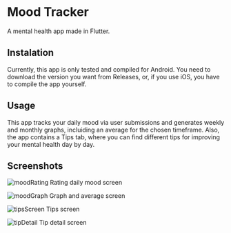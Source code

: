 # Mood Tracker

A mental health app made in Flutter.

## Instalation

Currently, this app is only tested and compiled for Android. You need to download the version you want from Releases, or, if you use iOS, you have to compile the app yourself.

## Usage

This app tracks your daily mood via user submissions and generates weekly and monthly graphs, incluiding an average for the chosen timeframe.
Also, the app contains a Tips tab, where you can find different tips for improving your mental health day by day.

## Screenshots

![moodRating](https://github.com/user-attachments/assets/320cb58b-9b54-4ef0-ba08-3dc5e84bf67b) 
Rating daily mood screen

![moodGraph](https://github.com/user-attachments/assets/b3a7a743-249a-4106-a5d1-67346d06eb5d) 
Graph and average screen

![tipsScreen](https://github.com/user-attachments/assets/f66c95cd-eaf4-49d1-8712-c493790225fd) 
Tips screen

![tipDetail](https://github.com/user-attachments/assets/1816d8c0-69bb-49eb-b32c-e7f8c7925b9c)
Tip detail screen

